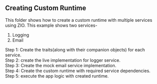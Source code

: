 ## **Creating Custom Runtime**

This folder shows how to create a custom runtime with multiple services using ZIO.
This example shows two services- <BR>
1. Logging <BR>
2. Email

Step 1: Create the traits(along with their companion objects) for each service.<BR>
Step 2: create the live implementation for logger service.<BR>
Step 3: Create the mock email service implementation.<BR>
Step 4: Create the custom runtime with required service dependencies.<BR>
Step 5: execute the app logic with created runtime.<BR>


